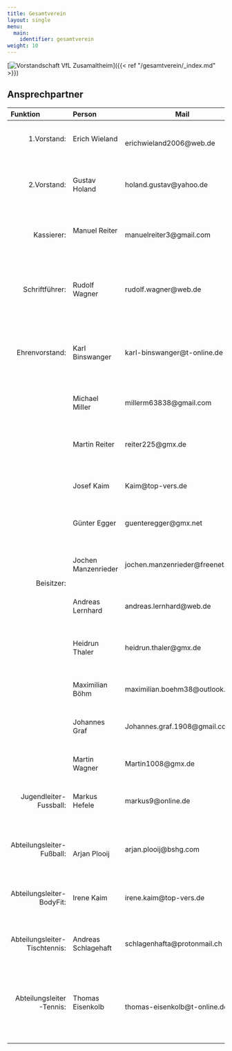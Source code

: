 ```yaml
---
title: Gesamtverein
layout: single
menu:
  main:
    identifier: gesamtverein
weight: 10
---
```

[![Vorstandschaft VfL Zusamaltheim](/images/Vorstandschaft/vorstandschaft_2021.jpeg)]({{< ref "/gesamtverein/_index.md" >}})

## Ansprechpartner

<table>
<thead> 
<tr>
<th align="left">Funktion</th> <th align="left">Person</th> <th>Mail</th><th align="left">Telefon</th> <th>Adresse</th>
</tr>
</thead> 
<tbody>
<tr class="even">
<td align="right">1.Vorstand:<br><br></td>
<td>Erich Wieland<br><br></td>
<td>erichwieland2006@web.de<br></td>
<td>Tel: 0170 / 891 717 8<br><br></td>
<td>86637 Riedsend<br>Eichenweg 12</td>
</tr>
<tr class="odd">
<td align="right">2.Vorstand:<br><br></td>
<td>Gustav Holand<br><br></td>
<td>holand.gustav@yahoo.de<br><br></td>
<td>Tel: 0170/ 857 541 1<br><br></td>
<td>86637 Zusamaltheim<br>Marzelstetten 1</td>
</tr>
<tr class="even">
<td align="right">Kassierer:<br></td>
<td>Manuel Reiter<br><br></td>
<td>manuelreiter3@gmail.com</td>
<td>Tel: 0157/ 740 050 57<br><br></td>
<td>86637 Zusamaltheim<br>Baderstraße 4</td>
</tr>
<tr class="odd">
<td align="right">Schriftführer:<br></td>
<td>Rudolf Wagner<br></td>
<td>rudolf.wagner@web.de<br></td>
</td>
<td>Tel: 0176/ 615 714 98<br>Tel: 08296/ 416</td>
<td>86637 Villenbach<br>Hauptstraße 7</td>
</tr>
<tr class="even">
<td align="right">Ehrenvorstand:</td>
<td>Karl Binswanger</td>
<td>karl-binswanger@t-online.de</td>
<td>Tel: 08272 / 34 71<br>Tel: 0170 / 541 094 6</td>
<td>86637 Zusamaltheim<br>Untere Dorfstraße 4</td>
</tr>
<tr class="odd">
<td class="odd" rowspan="10" align="right">Beisitzer:</td>
<td>Michael Miller</td>
<td>millerm63838@gmail.com</td>
<td>Tel: 0173 / 440 846 0</td>
<td>86450 Hennhofen<br>Am Riedle 11</td>
</tr>
<tr>
<td>Martin Reiter</td>
<td>reiter225@gmx.de</td>
<td>Tel: 0176 / 322 815 67</td>
<td>86637 Wertingen / Roggden<br>Herbststraße 8a</td>
</tr>
<tr>
<td>Josef Kaim</td>
<td>Kaim@top-vers.de</td>
<td>Tel: 0172 / 524 392 3</td>
<td>86637 Zusamaltheim<br>Mühlenweg 1</td>
</tr>
<tr>
<td>Günter Egger</td>
<td>guenteregger@gmx.net</td>
<td>Tel: 0172 / 933 296 6</td>
<td>89407 Kicklingen<br>Kreuzfeldweg 2</td>
</tr>
<tr>
<td>Jochen Manzenrieder</td>
<td>jochen.manzenrieder@freenet.de</td>
<td>Tel: 0176 / 833 297 56</td>
<td>86637 Zusamaltheim<br>Alte Wertinger Straße 4</td>
</tr>
<tr>
<td>Andreas Lernhard</td>
<td>andreas.lernhard@web.de</td>
<td>Tel: 0175 / 260 618 3</td>
<td>86637 Zusamaltheim<br>Feldstraße 7</td>
</tr>
<tr>
<td>Heidrun Thaler</td>
<td>heidrun.thaler@gmx.de</td>
<td>Tel: 0177 / 633 203 3</td>
<td>86637 Hettlingen / Zusamaltheim<br>Wirkaustraße 21</td>
</tr>
<tr>
<td>Maximilian Böhm</td>
<td>maximilian.boehm38@outlook.com</td>
<td>Tel: 0151 / 701 098 56</td>
<td>86637 Zusamaltheim<br>Lerchenweg 8</td>
</tr>
<tr>
<td>Johannes Graf</td>
<td>Johannes.graf.1908@gmail.com</td>
<td>Tel: 0151 681 658 82</td>
<td>86637 Zusamaltheim<br>Lehbergring 1</td>
</tr>
<tr>
<td>Martin Wagner</td>
<td>Martin1008@gmx.de</td>
<td>Tel: 0160 / 938 150 63</td>
<td>86637 Wertingen<br>Edlhardstraße 2</td>
</tr>

<tr class="even">
<td align="right">Jugendleiter-Fussball:<br><br></td>
<td>Markus Hefele<br><br></td>
<td>markus9@online.de<br><br></td>
<td>Tel: 0152 / 292 303 59<br><br></td>
<td>86637 Zusamaltheim / Sontheim<br>Sattlergasse 4</td>
</tr>
<tr class="odd">
<td align="right">Abteilungsleiter-Fußball:<br><br></td>
<td>Arjan Plooij<br></td>
<td>arjan.plooij@bshg.com<br><br></td>
<td>
<p>Tel: 0160 / 979 788 05</p>
</td>
<td>86637 Zusamaltheim<br>Wertinger Straße 8</td>
</tr>
<tr class="even">
<td align="right">Abteilungsleiter-BodyFit:<br><br></td>
<td>Irene Kaim<br><br></td>
<td>irene.kaim@top-vers.de<br><br></td>
<td>Tel: 0172 / 921 334 0<br><br></td>
<td>86637 Zusamaltheim<br>Mühlenweg 1</td>
</tr>
<tr class="odd">
<td align="right">Abteilungsleiter-Tischtennis:<br><br></td>
<td>Andreas Schlagehaft<br><br></td>
<td>schlagenhafta@protonmail.ch<br><br></td>
<td>Tel: 0152 / 233 438 46<br><br></td>
<td>86637 Zusamaltheim<br>Wertinger Straße 8</td>
</tr>
<tr class="even">
<td align="right">Abteilungsleiter -Tennis:<br><br></td>
<td>Thomas Eisenkolb<br><br></td>
<td>thomas-eisenkolb@t-online.de<br></td>
<td>Tel: 08272 / 606 321 4<br>Tel: 0171 / 241 349 7<br></td>
<td>86637 Zusamaltheim<br>Alte Weiherstraße 2a</td>
</tr>
</tbody>
</table>

